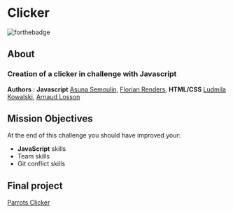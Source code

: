 # Clicker

![forthebadge](https://forthebadge.com/images/badges/made-with-javascript.svg) 

## About

### Creation of a clicker in challenge with Javascript

**Authors :**  **Javascript**
              [Asuna Semoulin](https://github.com/AsunaSemoulin),
              [Florian Renders](https://github.com/Deepyflo),
              **HTML/CSS**
              [Ludmila Kowalski](https://github.com/LudmilaKowalski),
              [Arnaud Losson](https://github.com/ArnaudLosson)

## Mission Objectives

At the end of this challenge you should have improved your:

- **JavaScript** skills
- Team skills
- Git conflict skills

## Final project

[Parrots Clicker](https://arnaudlosson.github.io/Clicker/)
